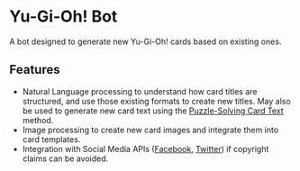 # Yu-Gi-Oh! Bot

A bot designed to generate new Yu-Gi-Oh! cards based on existing ones.

## Features

* Natural Language processing to understand how card titles are structured, and use those existing formats to create
new titles. May also be used to generate new card text using the 
[Puzzle-Solving Card Text](https://yugioh.fandom.com/wiki/Problem-Solving_Card_Text) method.
* Image processing to create new card images and integrate them into card templates.
* Integration with Social Media APIs ([Facebook](https://developers.facebook.com/docs/pages/), 
[Twitter](https://developer.twitter.com/en/docs/tweets/post-and-engage/overview)) if copyright claims can be avoided.